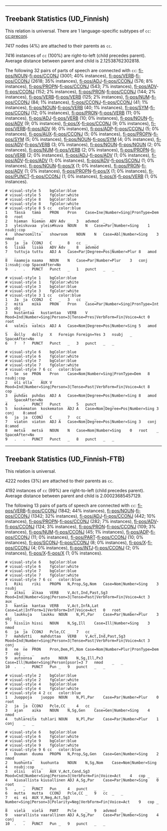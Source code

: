 

--------------------------------------------------------------------------------

## Treebank Statistics (UD_Finnish)

This relation is universal.
There are 1 language-specific subtypes of `cc`: [cc:preconj]().

7417 nodes (4%) are attached to their parents as `cc`.

7416 instances of `cc` (100%) are right-to-left (child precedes parent).
Average distance between parent and child is 2.12538762302818.

The following 32 pairs of parts of speech are connected with `cc`: [fi-pos/NOUN]()-[fi-pos/CCONJ]() (3001; 40% instances), [fi-pos/VERB]()-[fi-pos/CCONJ]() (2618; 35% instances), [fi-pos/ADJ]()-[fi-pos/CCONJ]() (576; 8% instances), [fi-pos/PROPN]()-[fi-pos/CCONJ]() (543; 7% instances), [fi-pos/ADV]()-[fi-pos/CCONJ]() (152; 2% instances), [fi-pos/PRON]()-[fi-pos/CCONJ]() (144; 2% instances), [fi-pos/VERB]()-[fi-pos/VERB]() (125; 2% instances), [fi-pos/NUM]()-[fi-pos/CCONJ]() (84; 1% instances), [fi-pos/CCONJ]()-[fi-pos/CCONJ]() (41; 1% instances), [fi-pos/NOUN]()-[fi-pos/VERB]() (40; 1% instances), [fi-pos/SYM]()-[fi-pos/CCONJ]() (12; 0% instances), [fi-pos/PRON]()-[fi-pos/VERB]() (11; 0% instances), [fi-pos/ADJ]()-[fi-pos/VERB]() (10; 0% instances), [fi-pos/NOUN]()-[fi-pos/ADV]() (9; 0% instances), [fi-pos/X]()-[fi-pos/CCONJ]() (9; 0% instances), [fi-pos/VERB]()-[fi-pos/ADV]() (6; 0% instances), [fi-pos/ADP]()-[fi-pos/CCONJ]() (5; 0% instances), [fi-pos/AUX]()-[fi-pos/CCONJ]() (5; 0% instances), [fi-pos/PROPN]()-[fi-pos/SYM]() (5; 0% instances), [fi-pos/NOUN]()-[fi-pos/SYM]() (4; 0% instances), [fi-pos/ADV]()-[fi-pos/VERB]() (3; 0% instances), [fi-pos/NOUN]()-[fi-pos/NOUN]() (2; 0% instances), [fi-pos/NUM]()-[fi-pos/VERB]() (2; 0% instances), [fi-pos/PROPN]()-[fi-pos/VERB]() (2; 0% instances), [fi-pos/ADJ]()-[fi-pos/ADV]() (1; 0% instances), [fi-pos/ADV]()-[fi-pos/ADV]() (1; 0% instances), [fi-pos/ADV]()-[fi-pos/SCONJ]() (1; 0% instances), [fi-pos/NOUN]()-[fi-pos/X]() (1; 0% instances), [fi-pos/PRON]()-[fi-pos/ADV]() (1; 0% instances), [fi-pos/PROPN]()-[fi-pos/X]() (1; 0% instances), [fi-pos/PUNCT]()-[fi-pos/CCONJ]() (1; 0% instances), [fi-pos/X]()-[fi-pos/VERB]() (1; 0% instances).


~~~ conllu
# visual-style 5	bgColor:blue
# visual-style 5	fgColor:white
# visual-style 8	bgColor:blue
# visual-style 8	fgColor:white
# visual-style 8 5 cc	color:blue
1	Tässä	tämä	PRON	Pron	Case=Ine|Number=Sing|PronType=Dem	0	root	_	_
2	hieman	hieman	ADV	Adv	_	3	advmod	_	_
3	yleiskuvaa	yleis#kuva	NOUN	N	Case=Par|Number=Sing	1	nsubj:cop	_	_
4	showroomilta	showroom	NOUN	N	Case=Abl|Number=Sing	3	nmod	_	_
5	ja	ja	CCONJ	C	_	8	cc	_	_
6	lisää	lisää	ADV	Adv	_	8	advmod	_	_
7	tuttuja	tuttu	ADJ	A	Case=Par|Degree=Pos|Number=Plur	8	amod	_	_
8	naamoja	naama	NOUN	N	Case=Par|Number=Plur	3	conj	1:nsubj:cop	SpaceAfter=No
9	.	.	PUNCT	Punct	_	1	punct	_	_

~~~


~~~ conllu
# visual-style 1	bgColor:blue
# visual-style 1	fgColor:white
# visual-style 3	bgColor:blue
# visual-style 3	fgColor:white
# visual-style 3 1 cc	color:blue
1	Ja	ja	CCONJ	C	_	3	cc	_	_
2	mitä	mikä	PRON	Pron	Case=Par|Number=Sing|PronType=Int	3	obj	_	_
3	kustantaa	kustantaa	VERB	V	Mood=Ind|Number=Sing|Person=3|Tense=Pres|VerbForm=Fin|Voice=Act	0	root	_	_
4	valmis	valmis	ADJ	A	Case=Nom|Degree=Pos|Number=Sing	5	amod	_	_
5	dolly	dolly	X	Foreign	Foreign=Yes	3	nsubj	_	SpaceAfter=No
6	?	?	PUNCT	Punct	_	3	punct	_	_

~~~


~~~ conllu
# visual-style 6	bgColor:blue
# visual-style 6	fgColor:white
# visual-style 7	bgColor:blue
# visual-style 7	fgColor:white
# visual-style 7 6 cc	color:blue
1	Se	se	PRON	Pron	Case=Nom|Number=Sing|PronType=Dem	8	nsubj:cop	_	_
2	oli	olla	AUX	V	Mood=Ind|Number=Sing|Person=3|Tense=Past|VerbForm=Fin|Voice=Act	8	cop	_	_
3	puhdas	puhdas	ADJ	A	Case=Nom|Degree=Pos|Number=Sing	8	amod	_	SpaceAfter=No
4	,	,	PUNCT	Punct	_	5	punct	_	_
5	koskematon	koskematon	ADJ	A	Case=Nom|Degree=Pos|Number=Sing	3	conj	8:amod	_
6	ja	ja	CCONJ	C	_	7	cc	_	_
7	viaton	viaton	ADJ	A	Case=Nom|Degree=Pos|Number=Sing	3	conj	8:amod	_
8	metsä	metsä	NOUN	N	Case=Nom|Number=Sing	0	root	_	SpaceAfter=No
9	.	.	PUNCT	Punct	_	8	punct	_	_

~~~




--------------------------------------------------------------------------------

## Treebank Statistics (UD_Finnish-FTB)

This relation is universal.

4222 nodes (3%) are attached to their parents as `cc`.

4192 instances of `cc` (99%) are right-to-left (child precedes parent).
Average distance between parent and child is 2.00023685457129.

The following 13 pairs of parts of speech are connected with `cc`: [fi-pos/VERB]()-[fi-pos/CCONJ]() (1842; 44% instances), [fi-pos/NOUN]()-[fi-pos/CCONJ]() (1342; 32% instances), [fi-pos/ADJ]()-[fi-pos/CCONJ]() (442; 10% instances), [fi-pos/PROPN]()-[fi-pos/CCONJ]() (282; 7% instances), [fi-pos/ADV]()-[fi-pos/CCONJ]() (124; 3% instances), [fi-pos/PRON]()-[fi-pos/CCONJ]() (109; 3% instances), [fi-pos/NUM]()-[fi-pos/CCONJ]() (45; 1% instances), [fi-pos/ADP]()-[fi-pos/CCONJ]() (11; 0% instances), [fi-pos/PART]()-[fi-pos/CCONJ]() (10; 0% instances), [fi-pos/SCONJ]()-[fi-pos/CCONJ]() (8; 0% instances), [fi-pos/X]()-[fi-pos/CCONJ]() (4; 0% instances), [fi-pos/INTJ]()-[fi-pos/CCONJ]() (2; 0% instances), [fi-pos/X]()-[fi-pos/X]() (1; 0% instances).


~~~ conllu
# visual-style 6	bgColor:blue
# visual-style 6	fgColor:white
# visual-style 7	bgColor:blue
# visual-style 7	fgColor:white
# visual-style 7 6 cc	color:blue
1	Riki	riki	PROPN	N,Prop,Sg,Nom	Case=Nom|Number=Sing	3	nsubj	_	_
2	alkoi	alkaa	VERB	V,Act,Ind,Past,Sg3	Mood=Ind|Number=Sing|Person=3|Tense=Past|VerbForm=Fin|Voice=Act	3	aux	_	_
3	kantaa	kantaa	VERB	V,Act,InfA,Lat	Case=Lat|InfForm=1|VerbForm=Inf|Voice=Act	0	root	_	_
4	laukkuja	laukku	NOUN	N,Pl,Par	Case=Par|Number=Plur	3	obj	_	_
5	hissiin	hissi	NOUN	N,Sg,Ill	Case=Ill|Number=Sing	3	nmod	_	_
6	ja	ja	CCONJ	Pcle,CC	_	7	cc	_	_
7	mahdutti	mahduttaa	VERB	V,Act,Ind,Past,Sg3	Mood=Ind|Number=Sing|Person=3|Tense=Past|VerbForm=Fin|Voice=Act	3	conj	_	_
8	ne	ne	PRON	Pron,Dem,Pl,Nom	Case=Nom|Number=Plur|PronType=Dem	7	obj	_	_
9	autoonsa	auto	NOUN	N,Sg,Ill,Px3	Case=Ill|Number=Sing|Person[psor]=3	7	nmod	_	_
10	.	.	PUNCT	Pun	_	9	punct	_	_

~~~


~~~ conllu
# visual-style 2	bgColor:blue
# visual-style 2	fgColor:white
# visual-style 4	bgColor:blue
# visual-style 4	fgColor:white
# visual-style 4 2 cc	color:blue
1	Juoppoja	juoppo	NOUN	N,Pl,Par	Case=Par|Number=Plur	0	root	_	_
2	ja	ja	CCONJ	Pcle,CC	_	4	cc	_	_
3	ajan	aika	NOUN	N,Sg,Gen	Case=Gen|Number=Sing	4	nmod	_	_
4	tuhlareita	tuhlari	NOUN	N,Pl,Par	Case=Par|Number=Plur	1	conj	_	_

~~~


~~~ conllu
# visual-style 6	bgColor:blue
# visual-style 6	fgColor:white
# visual-style 9	bgColor:blue
# visual-style 9	fgColor:white
# visual-style 9 6 cc	color:blue
1	Duuman	duuma	PROPN	N,Prop,Sg,Gen	Case=Gen|Number=Sing	2	nmod	_	_
2	kuohunta	kuohunta	NOUN	N,Sg,Nom	Case=Nom|Number=Sing	4	nsubj:cop	_	_
3	olisi	olla	AUX	V,Act,Cond,Sg3	Mood=Cnd|Number=Sing|Person=3|VerbForm=Fin|Voice=Act	4	cop	_	_
4	kiusallista	kiusallinen	ADJ	A,Sg,Par	Case=Par|Number=Sing	0	root	_	_
5	,	,	PUNCT	Pun	_	4	punct	_	_
6	mutta	mutta	CCONJ	Pcle,CC	_	9	cc	_	_
7	ei	ei	AUX	V,Neg,Act,Sg3	Number=Sing|Person=3|Polarity=Neg|VerbForm=Fin|Voice=Act	9	cop	_	_
8	vielä	vielä	PART	Pcle	_	9	advmod	_	_
9	vaarallista	vaarallinen	ADJ	A,Sg,Par	Case=Par|Number=Sing	4	conj	_	_
10	.	.	PUNCT	Pun	_	9	punct	_	_

~~~


